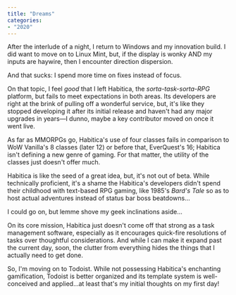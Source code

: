 ```yaml
---
title: "Dreams"
categories:
- "2020"
---
```


After the interlude of a night, I return to Windows and my  innovation build.  I did want to move on to Linux Mint, but, if the display is wonky AND my inputs are haywire, then I encounter direction dispersion. 

And that sucks: I spend more time on fixes instead of focus.

On that topic, I feel *good* that I left Habitica, the *sorta-task-sorta-RPG* platform, but fails to meet expectations in both areas.  Its developers are right at the brink of pulling off a wonderful service, but, it's like they stopped developing it after its initial release and haven't had any major upgrades in years—I dunno, maybe a key contributor moved on once it went live.  

As far as MMORPGs go, Habitica's use of four classes fails in comparison to WoW Vanilla's 8 classes (later 12) or before that, EverQuest's 16; Habitica isn't defining a new genre of gaming.  For that matter, the utility of the classes just doesn't offer much.

Habitica is like the seed of a great idea, but, it's not out of beta. While technically proficient, it's a shame the Habitica's developers didn't spend their childhood with text-based RPG gaming, like 1985's *Bard's Tale* so as to host actual adventures instead of status bar boss beatdowns...

I could go on, but lemme shove my geek inclinations aside...

On its core mission, Habitica just doesn't come off that strong as a task management software, especially as it encourages quick-fire resolutions of tasks over thoughtful considerations.  And while I can make it expand past the current day, soon, the clutter from everything hides the things that I actually need to get done.  

So, I'm moving on to Todoist.  While not possessing Habitica's enchanting gamification, Todoist is better organized and its template system is well-conceived and applied...at least that's my initial thoughts on my first day! 